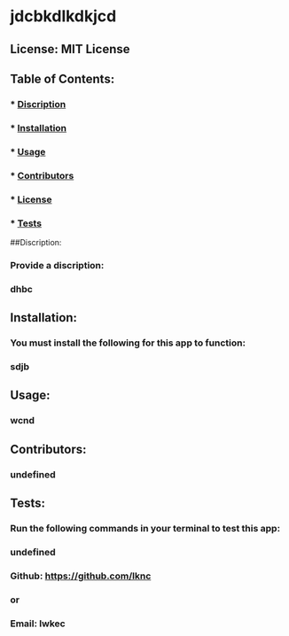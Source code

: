 # jdcbkdlkdkjcd

  ## License: MIT License  
  ### 

  ## Table of Contents:
  ###  * [Discription](#discription)
  ###  * [Installation](#installation)
  ###  * [Usage](#usage)
  ###  * [Contributors](#contributors)
  ###  * [License](#license)
  ###  * [Tests](#tests)

  ##Discription:
  ### Provide a discription:
  ### dhbc
  
  ## Installation:
  ### You must install the following for this app to function:
  ### sdjb
  
  ## Usage:
  ### wcnd
  
  ## Contributors:
  ### undefined
  
  ## Tests:
  ### Run the following commands in your terminal to test this app:
  ### undefined
  
  ### Github: https://github.com/lknc
  ### or
  ### Email: lwkec

